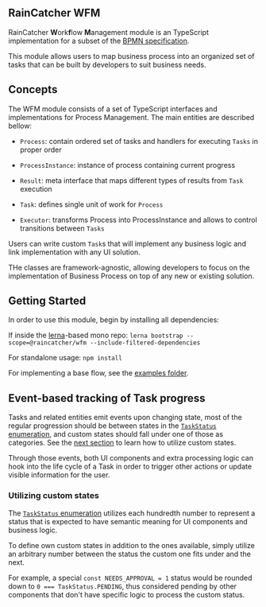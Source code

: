 ## RainCatcher WFM

RainCatcher **W**ork**f**low **M**anagement module is an TypeScript implementation for a subset of the [BPMN specification](http://www.bpmn.org/).

This module allows users to map business process into an organized set of tasks that can be built by developers to suit business needs.

## Concepts

The WFM module consists of a set of TypeScript interfaces and implementations for Process Management. The main entities are described bellow:

* `Process`: contain ordered set of tasks and handlers for executing `Tasks` in proper order

* `ProcessInstance`: instance of process containing current progress

* `Result`: meta interface that maps different types of results from `Task` execution

* `Task`: defines single unit of work for `Process`

* `Executor`: transforms Process into ProcessInstance and allows to control transitions between `Tasks`

Users can write custom `Task`s that will implement any business logic and link implementation with any UI solution.

THe classes are framework-agnostic, allowing developers to focus on the implementation of Business Process on top of any new or existing solution.

## Getting Started

In order to use this module, begin by installing all dependencies:

If inside the [lerna](http://lernajs.io)-based mono repo: `lerna bootstrap --scope=@raincatcher/wfm --include-filtered-dependencies`

For standalone usage: `npm install`

For implementing a base flow, see the [examples folder](./examples/).

## Event-based tracking of Task progress

Tasks and related entities emit events upon changing state, most of the regular progression should be between states in the [`TaskStatus` enumeration](./src/task/Task.ts), and custom states should fall under one of those as categories. See the [next section](#utilizing-custom-states) to learn how to utilize custom states.

Through those events, both UI components and extra processing logic can hook into the life cycle of a Task in order to trigger other actions or update visible information for the user.

### Utilizing custom states

The [`TaskStatus` enumeration](./src/task/Task.ts) utilizes each hundredth number to represent a status that is expected to have semantic meaning for UI components and business logic.

To define own custom states in addition to the ones available, simply utilize an arbitrary number between the status the custom one fits under and the next.

For example, a special `const NEEDS_APPROVAL = 1` status would be rounded down to `0 === TaskStatus.PENDING`, thus considered pending by other components that don't have specific logic to process the custom status.
